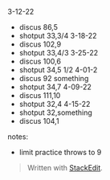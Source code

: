3-12-22
- discus 86,5
 - shotput 33,3/4
3-18-22
 - discus 102,9
 - shotput 33,4/3
 3-25-22
  - discus 100,6
  - shotput 34,5 1/2
 4-01-2
  - discus 92 something 
  - shotput 34,7
 4-09-22
  - discus 111,10
  - shotput 32,4
 4-15-22
  - shotput 32,something 
  - discus 104,1
 

notes:
 - limit practice throws to 9
> Written with [StackEdit](https://stackedit.io/).
<!--stackedit_data:
eyJoaXN0b3J5IjpbLTQzMjAzNzE1Niw4MTQ3NjM0MzQsNzg0OT
Y1MjY4LDQ0OTMyNzUxNiwxMjE1MDgzNjkxLDIxMzk5NDgyOTAs
LTYzOTY5MTQ3MiwtMTY5NzgyOTQ4MV19
-->